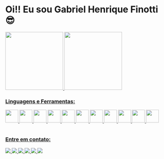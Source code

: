 # Oi!! Eu sou Gabriel Henrique Finotti 😎
<div>
  <a href="https://github.com/GabrielFinotti">
  <img height="180em" src="https://github-readme-stats.vercel.app/api?username=GabrielFinotti&show_icons=true&theme=radical&include_all_commits=true&count_private=true">
  <img height="180em" src="https://github-readme-stats.vercel.app/api/top-langs/?username=GabrielFinotti&layout=compact&langs_count=16&theme=radical">
</div>
<h3>Linguagens e Ferramentas:</h3> 
<div>
  <img aling="center" width="40" height="40" src="https://cdn.jsdelivr.net/gh/devicons/devicon/icons/html5/html5-original.svg" />
  <img aling="center" width="40" height="40" src="https://cdn.jsdelivr.net/gh/devicons/devicon/icons/css3/css3-original.svg" />
  <img aling="center" width="40" height="40" src="https://cdn.iconscout.com/icon/free/png-512/free-sass-226054.png">
  <img aling="center" width="40" height="40" src="https://cdn.jsdelivr.net/gh/devicons/devicon/icons/javascript/javascript-original.svg" />
  <img aling="center" width="40" height="40" src="https://cdn.jsdelivr.net/gh/devicons/devicon/icons/typescript/typescript-original.svg" />
  <img aling="center" width="40" height="40" src="https://cdn.jsdelivr.net/gh/devicons/devicon/icons/nodejs/nodejs-original.svg" />
  <img aling="center" width="40" height="40" src="https://cdn.jsdelivr.net/gh/devicons/devicon/icons/express/express-original.svg" />      
  <img aling="center" width="40" height="40" src="https://cdn.jsdelivr.net/gh/devicons/devicon/icons/angularjs/angularjs-original.svg" />
  <img aling="center" width="40" height="40" src="https://cdn.jsdelivr.net/gh/devicons/devicon/icons/bootstrap/bootstrap-original.svg" />
  <img aling="center" width="40" height="40" src="https://cdn.jsdelivr.net/gh/devicons/devicon/icons/mysql/mysql-original-wordmark.svg" />
  <img aling="center" width="40" height="40" src="https://cdn.jsdelivr.net/gh/devicons/devicon/icons/mongodb/mongodb-original-wordmark.svg" />     
</div>

#
<h3>Entre em contato:</h3>
<div>
  <a href="https://wa.me/5581983330498" target="_blank">
    <img src="https://img.shields.io/badge/WhatsApp-25D366?style=for-the-badge&logo=whatsapp&logoColor=white">
  </a>
  <a href="https://www.instagram.com/finottidev.31" target="_blank">
    <img src="https://img.shields.io/badge/Instagram-E4405F?style=for-the-badge&logo=instagram&logoColor=white">
  </a>
  <a href="mailto:finotti.dev@gmail.com" target="_blank">
    <img src="https://img.shields.io/badge/Gmail-D14836?style=for-the-badge&logo=gmail&logoColor=white">
  </a>
  <a href="https://discord.com/users/noobnew" target="_blank">
    <img src="https://img.shields.io/badge/Discord-7289DA?style=for-the-badge&logo=discord&logoColor=white">
  </a>
  <a href="https://www.linkedin.com/in/gabriel-h-finotti-6b4bb029b" target="_blank">
    <img src="https://img.shields.io/badge/LinkedIn-0077B5?style=for-the-badge&logo=linkedin&logoColor=white">
  </a>
  <a href="https://github.com/GabrielFinotti" target="_blank">
    <img src="https://img.shields.io/badge/GitHub-100000?style=for-the-badge&logo=github&logoColor=white">
  </a>
</div>
